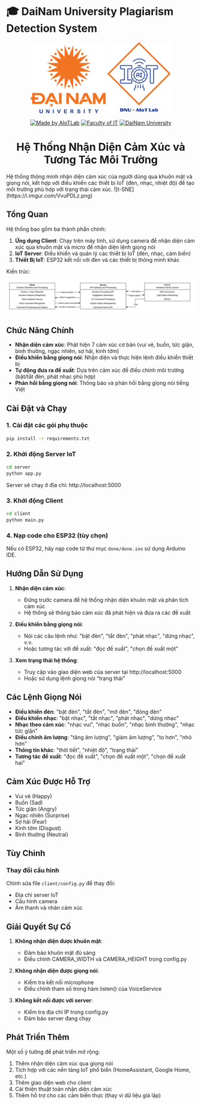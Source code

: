 # 🎓 DaiNam University Plagiarism Detection System

<div align="center">

<p align="center">
  <img src="docs/images/logo.png" alt="DaiNam University Logo" width="200"/>
  <img src="docs/images/AIoTLab_logo.png" alt="AIoTLab Logo" width="170"/>
</p>

[![Made by AIoTLab](https://img.shields.io/badge/Made%20by%20AIoTLab-blue?style=for-the-badge)](https://fit.dainam.edu.vn)
[![Faculty of IT](https://img.shields.io/badge/Faculty%20of%20Information%20Technology-green?style=for-the-badge)](https://fit.dainam.edu.vn)
[![DaiNam University](https://img.shields.io/badge/DaiNam%20University-red?style=for-the-badge)](https://dainam.edu.vn)




# Hệ Thống Nhận Diện Cảm Xúc và Tương Tác Môi Trường
</div>
Hệ thống thông minh nhận diện cảm xúc của người dùng qua khuôn mặt và giọng nói, kết hợp với điều khiển các thiết bị IoT (đèn, nhạc, nhiệt độ) để tạo môi trường phù hợp với trạng thái cảm xúc.
![t-SNE](https://i.imgur.com/VvuPDLz.png)


## Tổng Quan

Hệ thống bao gồm ba thành phần chính:

1. **Ứng dụng Client**: Chạy trên máy tính, sử dụng camera để nhận diện cảm xúc qua khuôn mặt và micro để nhận diện lệnh giọng nói
2. **IoT Server**: Điều khiển và quản lý các thiết bị IoT (đèn, nhạc, cảm biến)
3. **Thiết Bị IoT**: ESP32 kết nối với đèn và các thiết bị thông minh khác
      
Kiến trúc:
<p align="center">
  <img src="docs/images/das.png" alt="System Architecture" width="800"/>
</p>


## Chức Năng Chính

- **Nhận diện cảm xúc**: Phát hiện 7 cảm xúc cơ bản (vui vẻ, buồn, tức giận, bình thường, ngạc nhiên, sợ hãi, kinh tởm)
- **Điều khiển bằng giọng nói**: Nhận diện và thực hiện lệnh điều khiển thiết bị
- **Tự động đưa ra đề xuất**: Dựa trên cảm xúc để điều chỉnh môi trường (bật/tắt đèn, phát nhạc phù hợp)
- **Phản hồi bằng giọng nói**: Thông báo và phản hồi bằng giọng nói tiếng Việt


## Cài Đặt và Chạy

### 1. Cài đặt các gói phụ thuộc

```bash
pip install -r requirements.txt
```

### 2. Khởi động Server IoT

```bash
cd server
python app.py
```

Server sẽ chạy ở địa chỉ: http://localhost:5000

### 3. Khởi động Client

```bash
cd client
python main.py
```

### 4. Nạp code cho ESP32 (tùy chọn)

Nếu có ESP32, hãy nạp code từ thư mục `done/done.ino` sử dụng Arduino IDE.

## Hướng Dẫn Sử Dụng

1. **Nhận diện cảm xúc**:
   - Đứng trước camera để hệ thống nhận diện khuôn mặt và phân tích cảm xúc
   - Hệ thống sẽ thông báo cảm xúc đã phát hiện và đưa ra các đề xuất


2. **Điều khiển bằng giọng nói**:
   - Nói các câu lệnh như: "bật đèn", "tắt đèn", "phát nhạc", "dừng nhạc", v.v.
   - Hoặc tương tác với đề xuất: "đọc đề xuất", "chọn đề xuất một"


3. **Xem trạng thái hệ thống**:
   - Truy cập vào giao diện web của server tại http://localhost:5000
   - Hoặc sử dụng lệnh giọng nói "trạng thái"
   

## Các Lệnh Giọng Nói

- **Điều khiển đèn**: "bật đèn", "tắt đèn", "mở đèn", "đóng đèn"
- **Điều khiển nhạc**: "bật nhạc", "tắt nhạc", "phát nhạc", "dừng nhạc"
- **Nhạc theo cảm xúc**: "nhạc vui", "nhạc buồn", "nhạc bình thường", "nhạc tức giận"
- **Điều chỉnh âm lượng**: "tăng âm lượng", "giảm âm lượng", "to hơn", "nhỏ hơn"
- **Thông tin khác**: "thời tiết", "nhiệt độ", "trạng thái"
- **Tương tác đề xuất**: "đọc đề xuất", "chọn đề xuất một", "chọn đề xuất hai"

## Cảm Xúc Được Hỗ Trợ

- Vui vẻ (Happy)
- Buồn (Sad)
- Tức giận (Angry)
- Ngạc nhiên (Surprise)
- Sợ hãi (Fear)
- Kinh tởm (Disgust)
- Bình thường (Neutral)

## Tùy Chỉnh

### Thay đổi cấu hình

Chỉnh sửa file `client/config.py` để thay đổi:
- Địa chỉ server IoT
- Cấu hình camera
- Âm thanh và nhãn cảm xúc


## Giải Quyết Sự Cố

1. **Không nhận diện được khuôn mặt**:
   - Đảm bảo khuôn mặt đủ sáng
   - Điều chỉnh CAMERA_WIDTH và CAMERA_HEIGHT trong config.py

2. **Không nhận diện được giọng nói**:
   - Kiểm tra kết nối microphone
   - Điều chỉnh tham số trong hàm listen() của VoiceService

3. **Không kết nối được với server**:
   - Kiểm tra địa chỉ IP trong config.py
   - Đảm bảo server đang chạy

## Phát Triển Thêm

Một số ý tưởng để phát triển mở rộng:

1. Thêm nhận diện cảm xúc qua giọng nói
2. Tích hợp với các nền tảng IoT phổ biến (HomeAssistant, Google Home, etc.)
3. Thêm giao diện web cho client
4. Cải thiện thuật toán nhận diện cảm xúc
5. Thêm hỗ trợ cho các cảm biến thực (thay vì dữ liệu giả lập)



